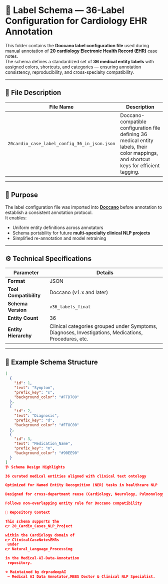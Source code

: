 # 🧩 Label Schema — 36-Label Configuration for Cardiology EHR Annotation

This folder contains the **Doccano label configuration file** used during manual annotation of **20 cardiology Electronic Health Record (EHR)** case notes.  
The schema defines a standardized set of **36 medical entity labels** with assigned colors, shortcuts, and categories — ensuring annotation consistency, reproducibility, and cross-specialty compatibility.

---

## 📁 File Description

| File Name | Description |
|------------|--------------|
| `20cardio_case_label_config_36_in_json.json` | Doccano-compatible configuration file defining 36 medical entity labels, their color mappings, and shortcut keys for efficient tagging. |

---

## 🧠 Purpose

The label configuration file was imported into **[Doccano](https://github.com/doccano/doccano)** before annotation to establish a consistent annotation protocol.  
It enables:
- Uniform entity definitions across annotators  
- Schema portability for future **multi-specialty clinical NLP projects**  
- Simplified re-annotation and model retraining  

---

## ⚙️ Technical Specifications

| Parameter | Details |
|------------|----------|
| **Format** | JSON |
| **Tool Compatibility** | Doccano (v1.x and later) |
| **Schema Version** | `v36_labels_final` |
| **Entity Count** | 36 |
| **Entity Hierarchy** | Clinical categories grouped under Symptoms, Diagnoses, Investigations, Medications, Procedures, etc. |

---

## 🧩 Example Schema Structure

```json
[
  {
    "id": 1,
    "text": "Symptom",
    "prefix_key": "s",
    "background_color": "#FFD700"
  },
  {
    "id": 2,
    "text": "Diagnosis",
    "prefix_key": "d",
    "background_color": "#FF8C00"
  },
  {
    "id": 3,
    "text": "Medication_Name",
    "prefix_key": "m",
    "background_color": "#90EE90"
  }
]
🩺 Schema Design Highlights

36 curated medical entities aligned with clinical text ontology

Optimized for Named Entity Recognition (NER) tasks in healthcare NLP

Designed for cross-department reuse (Cardiology, Neurology, Pulmonology, etc.)

Follows non-overlapping entity rule for Doccano compatibility

🔗 Repository Context

This schema supports the
👉 20_Cardio_Cases_NLP_Project

within the Cardiology domain of
👉 ClinicalCaseNotesEHRs
 under
👉 Natural_Language_Processing

in the Medical-AI-Data-Annotation
 repository.

⭐ Maintained by drpradeepAI
 — Medical AI Data Annotator,MBBS Doctor & Clinical NLP Specialist.
